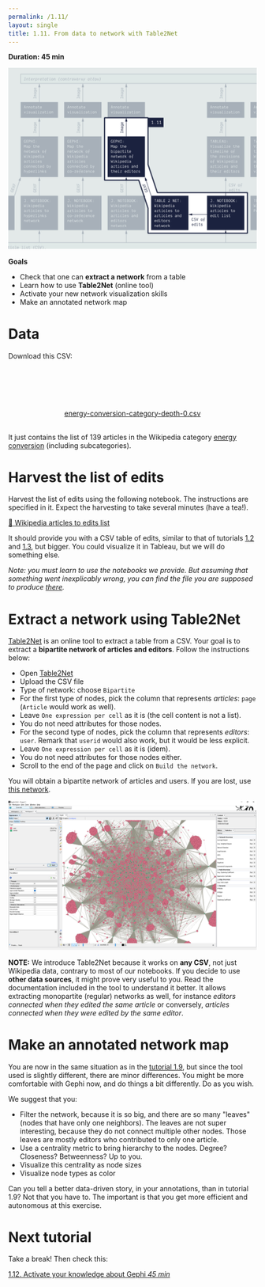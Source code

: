 ```yaml
---
permalink: /1.11/
layout: single
title: 1.11. From data to network with Table2Net
---
```


**Duration: 45 min**

[
	![Overview tuto 1.11](../assets/images/1-11.jpg)
](../assets/images/1-11.jpg)

**Goals**
* Check that one can **extract a network** from a table
* Learn how to use **Table2Net** (online tool)
* Activate your new network visualization skills
* Make an annotated network map

# Data

Download this CSV:

<center><a href="../assets/data/1-11/energy-conversion-category-depth-0.csv">
	<i class="fas fa-file-csv" style="font-size:5em"></i><br>
	energy-conversion-category-depth-0.csv
</a><br><br></center>

It just contains the list of 139 articles in the Wikipedia category [energy conversion](https://en.wikipedia.org/wiki/Category:Energy_conversion) (including subcategories).

# Harvest the list of edits

Harvest the list of edits using the following notebook. The instructions are specified in it. Expect the harvesting to take several minutes (have a tea!).

[🍹&nbsp;Wikipedia articles to edits list](https://colab.research.google.com/github/jacomyma/mapping-controversies/blob/main/notebooks/Wikipedia_articles_to_edits_list.ipynb)

It should provide you with a CSV table of edits, similar to that of tutorials [1.2](../1.2/) and [1.3](../1.3/), but bigger. You could visualize it in Tableau, but we will do something else.

*Note: you must learn to use the notebooks we provide. But assuming that something went inexplicably wrong, you can find the file you are supposed to produce [there](../assets/data/1-11/wikipedia-edits.csv).*

# Extract a network using Table2Net

[Table2Net](https://medialab.github.io/table2net/) is an online tool to extract a table from a CSV. Your goal is to extract a **bipartite network of articles and editors**. Follow the instructions below:

* Open [Table2Net](https://medialab.github.io/table2net/)
* Upload the CSV file
* Type of network: choose ```Bipartite```
* For the first type of nodes, pick the column that represents *articles*: ```page``` (```Article``` would work as well).
* Leave ```One expression per cell``` as it is (the cell content is not a list).
* You do not need attributes for those nodes.
* For the second type of nodes, pick the column that represents *editors*: ```user```. Remark that ```userid``` would also work, but it would be less explicit.
* Leave ```One expression per cell``` as it is (idem).
* You do not need attributes for those nodes either.
* Scroll to the end of the page and click on ```Build the network```.

You will obtain a bipartite network of articles and users. If you are lost, use [this network](../assets/data/1-11/article-editor-network.gexf).

[
	![Network](../assets/images/1-11/network-preview.png)
](../assets/images/1-11/network-preview.png)

**NOTE:** We introduce Table2Net because it works on **any CSV**, not just Wikipedia data, contrary to most of our notebooks. If you decide to use **other data sources**, it might prove very useful to you. Read the documentation included in the tool to understand it better. It allows extracting monopartite (regular) networks as well, for instance *editors connected when they edited the same article* or conversely, *articles connected when they were edited by the same editor*.

# Make an annotated network map

You are now in the same situation as in the [tutorial 1.9](../1.9/), but since the tool used is slightly different, there are minor differences. You might be more comfortable with Gephi now, and do things a bit differently. Do as you wish.

We suggest that you:
* Filter the network, because it is so big, and there are so many "leaves" (nodes that have only one neighbors). The leaves are not super interesting, because they do not connect multiple other nodes. Those leaves are mostly editors who contributed to only one article.
* Use a centrality metric to bring hierarchy to the nodes. Degree? Closeness? Betweenness? Up to you.
* Visualize this centrality as node sizes
* Visualize node types as color

Can you tell a better data-driven story, in your annotations, than in tutorial 1.9? Not that you have to. The important is that you get more efficient and autonomous at this exercise.

# Next tutorial

Take a break! Then check this:

[1.12. Activate your knowledge about Gephi *45 min*](../1.12/)
